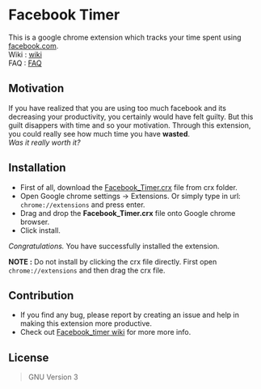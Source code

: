 # Facebook Timer

This is a google chrome extension which tracks your time spent using [facebook.com].  
Wiki : [wiki]  
FAQ  : [FAQ]

## Motivation

If you have realized that you are using too much facebook and its decreasing your productivity, you certainly would have felt guilty. But this guilt disappers with time and so your motivation. Through this extension, you could really see how much time you have **wasted**.  
*Was it really worth it?*

## Installation

 - First of all, download the [Facebook_Timer.crx] file from crx folder.
 - Open Google chrome settings -> Extensions. Or simply type in url: `chrome://extensions` and press enter.
 - Drag and drop the **Facebook_Timer.crx** file onto Google chrome browser.
 - Click install.  
 
  *Congratulations.* You have successfully installed the extension.  

 **NOTE :** Do not install by clicking the crx file directly. First open `chrome://extensions` and then drag the crx file.

## Contribution

 - If you find any bug, please report by creating an issue and help in making this extension more productive.
 - Check out [Facebook_timer wiki] for more more info.

## License

> GNU Version 3

[facebook.com]: <https://facebook.com>
[chrome://extensions]: <chrome://extensions>
[Facebook_timer wiki]: <https://github.com/kc596/Facebook_Timer/wiki>
[wiki]: <https://github.com/kc596/Facebook_Timer/wiki>
[FAQ]: <https://github.com/kc596/Facebook_Timer/wiki/FAQ>
[Facebook_Timer.crx]: <https://github.com/kc596/Facebook_Timer/raw/master/crx/v1.4/Facebook_Timer.crx>

